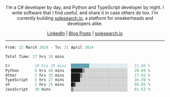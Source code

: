 <p align="center">I'm a C# developer by day, and Python and TypeScript developer by night. I write software that I find useful, and share it in case others do too. I'm currently building <a href="https://solesearch.io">solesearch.io</a>, a platform for sneakerheads and developers alike.</p>
<p align="center">
  <a href="https://www.linkedin.com/in/peter-rauscher">LinkedIn</a>
  |
  <a href="https://dev.to/peterrauscher">Blog Posts</a>
  |
  <a href="https://solesearch.io">solesearch.io</a>
</p>
<hr/>
<!--START_SECTION:waka-->

```python
From: 22 March 2024 - To: 21 April 2024

Total Time: 27 hrs 18 mins

C#           10 hrs 29 mins  ████████░░░░░░░░░░░░░░░░░   31.86 %
Python       6 hrs 48 mins   █████▒░░░░░░░░░░░░░░░░░░░   20.69 %
Other        5 hrs 36 mins   ████▒░░░░░░░░░░░░░░░░░░░░   17.02 %
TypeScript   5 hrs 27 mins   ████░░░░░░░░░░░░░░░░░░░░░   16.59 %
sh           2 hrs 15 mins   █▓░░░░░░░░░░░░░░░░░░░░░░░   06.85 %
JavaScript   30 mins         ▒░░░░░░░░░░░░░░░░░░░░░░░░   01.53 %
```

<!--END_SECTION:waka-->
